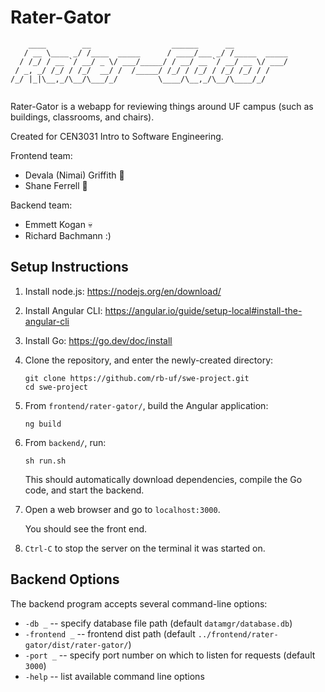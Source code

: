 # Rater-Gator

```
    ____        __                  ______      __            
   / __ \____ _/ /____  _____      / ____/___ _/ /_____  _____
  / /_/ / __ `/ __/ _ \/ ___/_____/ / __/ __ `/ __/ __ \/ ___/
 / _, _/ /_/ / /_/  __/ /  /_____/ /_/ / /_/ / /_/ /_/ / /    
/_/ |_|\__,_/\__/\___/_/         \____/\__,_/\__/\____/_/     
                                                              
```

Rater-Gator is a webapp for reviewing things around UF campus (such as buildings, classrooms, and chairs).

Created for CEN3031 Intro to Software Engineering.

Frontend team:
- Devala (Nimai) Griffith :kangaroo: 
- Shane Ferrell :monkey:

Backend team:
- Emmett Kogan :skull:
- Richard Bachmann :)


## Setup Instructions

1. Install node.js: https://nodejs.org/en/download/

2. Install Angular CLI: https://angular.io/guide/setup-local#install-the-angular-cli

3. Install Go: https://go.dev/doc/install

4. Clone the repository, and enter the newly-created directory:
   ```
   git clone https://github.com/rb-uf/swe-project.git
   cd swe-project
   ```
5. From `frontend/rater-gator/`, build the Angular application:
   ```
   ng build
   ```
6. From `backend/`, run:
   ```
   sh run.sh
   ```
   This should automatically download dependencies, compile the Go code, and start the backend.

7. Open a web browser and go to `localhost:3000`.

   You should see the front end.

8. `Ctrl-C` to stop the server on the terminal it was started on.


## Backend Options

The backend program accepts several command-line options:
- `-db _` -- specify database file path (default `datamgr/database.db`)
- `-frontend _` -- frontend dist path (default `../frontend/rater-gator/dist/rater-gator/`)
- `-port _` -- specify port number on which to listen for requests (default `3000`)
- `-help` -- list available command line options
